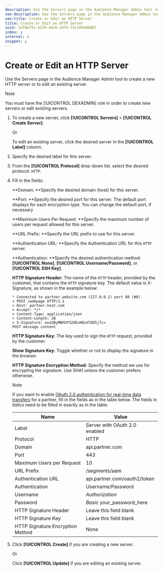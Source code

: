 ```yaml
---
description: Use the Servers page in the Audience Manager Admin tool to create a new HTTP server or to edit an existing server.
seo-description: Use the Servers page in the Audience Manager Admin tool to create a new HTTP server or to edit an existing server.
seo-title: Create or Edit an HTTP Server
title: Create or Edit an HTTP Server
uuid: 1ef0e751-e239-4dc6-a4f6-73cc05686807
index: y
internal: n
snippet: y
---
```


# Create or Edit an HTTP Server

Use the Servers page in the Audience Manager Admin tool to create a new HTTP server or to edit an existing server.

>[!NOTE]
>
>You must have the [!UICONTROL DEXADMIN] role in order to create new servers or edit existing servers.

1. To create a new server, click **[!UICONTROL Servers]** > **[!UICONTROL Create Server]**.

   Or

   To edit an existing server, click the desired server in the **[!UICONTROL Label]** column. 
1. Specify the desired label for this server.
1. From the **[!UICONTROL Protocol]** drop-down list, select the desired protocol: `HTTP`.
1. Fill in the fields:

   **Domain: **Specify the desired domain (host) for this server.

   **Port: **Specify the desired port for this server. The default port displays for each encryption type. You can change the default port, if necessary

   **Maximum Users Per Request: **Specify the maximum number of users per request allowed for this server.

   **URL Prefix: **Specify the URL prefix to use for this server.

   **Authentication URL: **Specify the Authentication URL for this `HTTP` server.

   **Authentication: **Specify the desired authentication method: **[!UICONTROL None]**, **[!UICONTROL Username/Password]**, or **[!UICONTROL SSH Key]**.

   **HTTP Signature Header:** The name of the `HTTP` header, provided by the customer, that contains the `HTTP` signature key. The default value is X-Signature, as shown in the example below:

   ```
   * Connected to partner.website.com (127.0.0.1) port 80 (#0)
   > POST /webpage HTTP/1.1
   > Host: partner.host.com
   > Accept: */*
   > Content-Type: application/json
   > Content-Length: 20
   > X-Signature: wxa2ByMWhhP328EvHQsVlOD5jTc=
   POST message content
   ```

   **HTTP Signature Key:** The key used to sign the `HTTP` request, provided by the customer.

   **Show Signature Key:** Toggle whether or not to display the signature in the browser.

   **HTTP Signature Encryption Method:** Specify the method we use for encrypting the signature. Use SHA1 unless the customer prefers otherwise.

   >[!NOTE]
   >
   >If you want to enable [OAuth 2.0 authentication for real-time data transfers](https://marketing.adobe.com/resources/help/en_US/aam/oauth-in-outbound-transfers.html) for a partner, fill in the fields as in the table below. The fields in *italics* need to be filled in exactly as in the table.

   |  Name  | Value  |
   |---|---|
   |  Label  | Server with OAuth 2.0 enabled  |
   |  Protocol  | HTTP  |
   |  Domain  | api.partner.com  |
   |  Port  | 443  |
   |  Maximum Users per Request  | 10  |
   |  URL Prefix  | /segments/aam  |
   |  Authentication URL  | api.partner.com/oauth2/token  |
   |  Authentication  | Username/Password  |
   |  Username  |*Authorization* |
   |  Password  |*Basic* your_password_here  |
   |  HTTP Signature Header  | Leave this field blank  |
   |  HTTP Signature Key  | Leave this field blank  |
   |  HTTP Signature Encryption Method  | None  |

1. Click **[!UICONTROL Create]** if you are creating a new server.

   Or

   Click **[!UICONTROL Update]** if you are editing an existing server. 
